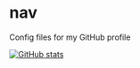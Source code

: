 # nav
Config files for my GitHub profile

[![GitHub stats](https://github-readme-stats.vercel.app/api?username=navneeth)](https://github.com/anuraghazra/github-readme-stats)
